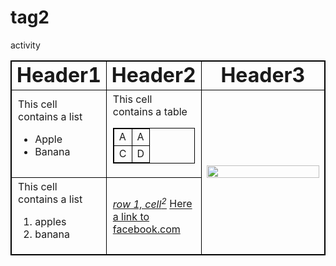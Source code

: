 # tag2
activity
<!DOCTYPE html>
<html lang="en">
<head>
    <meta charset="UTF-8">
    <meta name="viewport" content="width=device-width, initial-scale=1.0">
    <title>html activity</title>
</head>
<style>
    .my-table{
        border: 1px solid black;
        width: 100%;
    }
    .my-table thead td{
        border: 1px solid black;
        text-align: center;
    }
    .my-table thead tr td h1{
        margin: 0 auto;
    }
    .my-table tbody td{
        border: 1px solid black;
    }
</style>
<body>
    <div class="content">
        <table class="my-table">
            <thead>
                <tr>
                    <td style="width: 20%; max-width: 20%;"><h1>Header1</h1></td>
                    <td style="width: 30%; max-width: 30%;"><h1>Header2</h1></td>
                    <td style="width: 50%; max-width: 50%;"><h1>Header3</h1></td>
                </tr>
            </thead>
            <tbody>
                <tr>
                    <td><div style="padding: 2px;">
                        This cell contains a list
                        <ul> 
                            <li>Apple</li>
                            <li>Banana</li>
                        </ul>
                    </div></td>
                    <td>
                        <div style="padding: 2px;">
                            This cell contains a table
                            <table style="border: 1px solid black;">
                                <tr>
                                    <td>A</td>
                                    <td>A</td>
                                </tr>
                                <tr>
                                    <td>C</td>
                                    <td>D</td>
                                </tr>
                            </table>
                        </div>
                    </td>
                    <td rowspan="2">
                        <div>
                            <img src="download.jpg" width="100%" height="100%" style="position: relative; min-height: 100%;">
                        </div>
                    </td>
                </tr>
                <tr>
                    <td>
                        <div style="padding: 2px;">
                            This cell contains a list
                            <ol>
                                <li>apples</li>
                                <li>banana</li>
                              </ol>  
                        </div>
                    </td>
                    <td>
                        <div style="padding: 2px;">
                            <i><u>row 1, cell<sup>2</sup></u></i>
                            <a href="https://www.facebook.com/?ref=tn_tnmn">Here a link to facebook.com</a>
                        </div>
                    </td>
                </tr>
            </tbody>
        </table>
    </div>
    <br>
    <br>
    <div>
    </div>
</body>
</html>